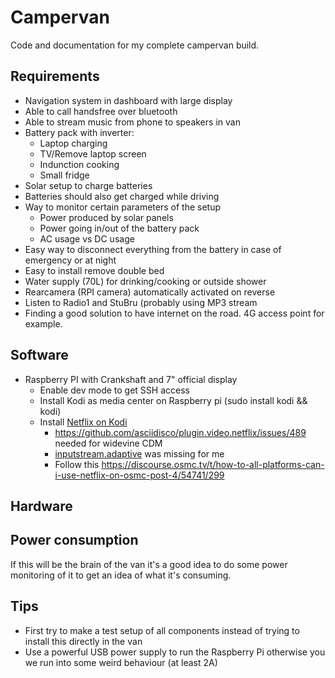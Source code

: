 # Campervan
Code and documentation for my complete campervan build.

## Requirements
* Navigation system in dashboard with large display
* Able to call handsfree over bluetooth
* Able to stream music from phone to speakers in van
* Battery pack with inverter:
  * Laptop charging
  * TV/Remove laptop screen
  * Indunction cooking
  * Small fridge
* Solar setup to charge batteries
* Batteries should also get charged while driving
* Way to monitor certain parameters of the setup
  * Power produced by solar panels
  * Power going in/out of the battery pack
  * AC usage vs DC usage
* Easy way to disconnect everything from the battery in case of emergency or at night
* Easy to install remove double bed
* Water supply (70L) for drinking/cooking or outside shower
* Rearcamera (RPI camera) automatically activated on reverse
* Listen to Radio1 and StuBru (probably using MP3 stream
* Finding a good solution to have internet on the road. 4G access point for example.

## Software
* Raspberry PI with Crankshaft and 7" official display
  * Enable dev mode to get SSH access
  * Install Kodi as media center on Raspberry pi (sudo install kodi && kodi)
  * Install [Netflix on Kodi](https://pimylifeup.com/raspberry-pi-netflix/)
    * https://github.com/asciidisco/plugin.video.netflix/issues/489 needed for widevine CDM
    * [inputstream.adaptive](https://forum.odroid.com/viewtopic.php?t=34076) was missing for me
    * Follow this https://discourse.osmc.tv/t/how-to-all-platforms-can-i-use-netflix-on-osmc-post-4/54741/299
  
## Hardware

## Power consumption
If this will be the brain of the van it's a good idea to do some power monitoring of it to get an idea of what it's consuming.
  
## Tips
* First try to make a test setup of all components instead of trying to install this directly in the van
* Use a powerful USB power supply to run the Raspberry Pi otherwise you we run into some weird behaviour (at least 2A)
